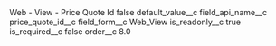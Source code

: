 <?xml version="1.0" encoding="UTF-8"?>
<CustomMetadata xmlns="http://soap.sforce.com/2006/04/metadata" xmlns:xsi="http://www.w3.org/2001/XMLSchema-instance" xmlns:xsd="http://www.w3.org/2001/XMLSchema">
    <label>Web - View - Price Quote Id</label>
    <protected>false</protected>
    <values>
        <field>default_value__c</field>
        <value xsi:nil="true"/>
    </values>
    <values>
        <field>field_api_name__c</field>
        <value xsi:type="xsd:string">price_quote_id__c</value>
    </values>
    <values>
        <field>field_form__c</field>
        <value xsi:type="xsd:string">Web_View</value>
    </values>
    <values>
        <field>is_readonly__c</field>
        <value xsi:type="xsd:boolean">true</value>
    </values>
    <values>
        <field>is_required__c</field>
        <value xsi:type="xsd:boolean">false</value>
    </values>
    <values>
        <field>order__c</field>
        <value xsi:type="xsd:double">8.0</value>
    </values>
</CustomMetadata>
